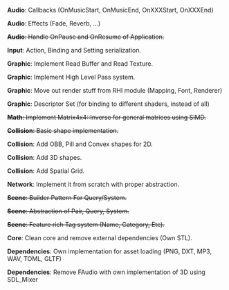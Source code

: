 **Audio**: Callbacks (OnMusicStart, OnMusicEnd, OnXXXStart, OnXXXEnd)

**Audio**: Effects (Fade, Reverb, ...)

~~**Audio**: Handle OnPause and OnResume of Application.~~

**Input**: Action, Binding and Setting serialization.

**Graphic**: Implement Read Buffer and Read Texture.

**Graphic**: Implement High Level Pass system.

**Graphic**: Move out render stuff from RHI module (Mapping, Font, Renderer)

**Graphic**: Descriptor Set (for binding to different shaders, instead of all)

~~**Math**: Implement Matrix4x4::Inverse for general matrices using SIMD.~~

~~**Collision**: Basic shape implementation.~~

**Collision**: Add OBB, Pill and Convex shapes for 2D.

**Collision**: Add 3D shapes.

**Collision**: Add Spatial Grid.

**Network**: Implement it from scratch with proper abstraction.

~~**Scene**: Builder Pattern For Query/System.~~

~~**Scene**: Abstraction of Pair, Query, System.~~

~~**Scene**: Feature rich Tag system (Name, Category, Etc).~~

**Core**: Clean core and remove external dependencies (Own STL).

**Dependencies**: Own implementation for asset loading (PNG, DXT, MP3, WAV, TOML, GLTF)

**Dependencies**: Remove FAudio with own implementation of 3D using SDL_Mixer